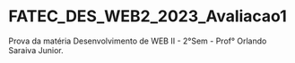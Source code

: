 # FATEC_DES_WEB2_2023_Avaliacao1
Prova da matéria Desenvolvimento de WEB II - 2°Sem - Prof° Orlando Saraiva Junior.
